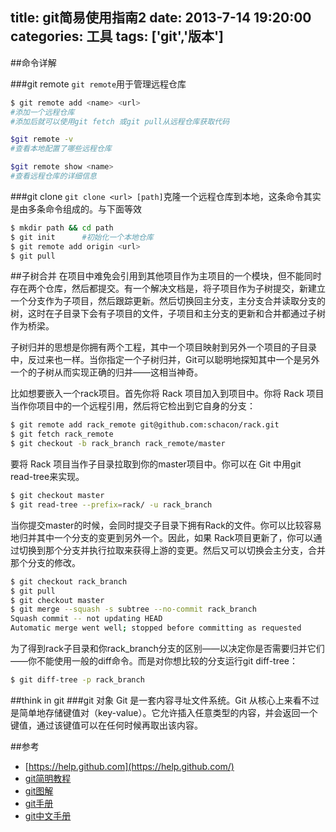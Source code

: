 title: git简易使用指南2
date: 2013-7-14 19:20:00
categories: 工具
tags: ['git','版本']
---

##命令详解

###git remote 
`git remote`用于管理远程仓库
```bash
$ git remote add <name> <url>
#添加一个远程仓库
#添加后就可以使用git fetch 或git pull从远程仓库获取代码

$git remote -v
#查看本地配置了哪些远程仓库

$git remote show <name>
#查看远程仓库的详细信息
```

###git clone
`git clone <url> [path]`克隆一个远程仓库到本地，这条命令其实是由多条命令组成的。与下面等效
```bash
$ mkdir path && cd path
$ git init      #初始化一个本地仓库
$ git remote add origin <url>
$ git pull
```
##子树合并
在项目中难免会引用到其他项目作为主项目的一个模块，但不能同时存在两个仓库，然后都提交。有一个解决文档是，将子项目作为子树提交，新建立一个分支作为子项目，然后跟踪更新。然后切换回主分支，主分支合并读取分支的树，这时在子目录下会有子项目的文件，子项目和主分支的更新和合并都通过子树作为桥梁。

子树归并的思想是你拥有两个工程，其中一个项目映射到另外一个项目的子目录中，反过来也一样。当你指定一个子树归并，Git可以聪明地探知其中一个是另外一个的子树从而实现正确的归并——这相当神奇。

比如想要嵌入一个rack项目。首先你将 Rack 项目加入到项目中。你将 Rack 项目当作你项目中的一个远程引用，然后将它检出到它自身的分支：
```bash
$ git remote add rack_remote git@github.com:schacon/rack.git
$ git fetch rack_remote
$ git checkout -b rack_branch rack_remote/master
```

要将 Rack 项目当作子目录拉取到你的master项目中。你可以在 Git 中用git read-tree来实现。
```bash
$ git checkout master
$ git read-tree --prefix=rack/ -u rack_branch
```

当你提交master的时候，会同时提交子目录下拥有Rack的文件。你可以比较容易地归并其中一个分支的变更到另外一个。因此，如果 Rack项目更新了，你可以通过切换到那个分支并执行拉取来获得上游的变更。然后又可以切换会主分支，合并那个分支的修改。
```bash
$ git checkout rack_branch
$ git pull
$ git checkout master
$ git merge --squash -s subtree --no-commit rack_branch
Squash commit -- not updating HEAD
Automatic merge went well; stopped before committing as requested
```

为了得到rack子目录和你rack_branch分支的区别——以决定你是否需要归并它们——你不能使用一般的diff命令。而是对你想比较的分支运行git diff-tree：
```bash
$ git diff-tree -p rack_branch
```


##think in git
###git 对象
Git 是一套内容寻址文件系统。Git 从核心上来看不过是简单地存储键值对（key-value）。它允许插入任意类型的内容，并会返回一个键值，通过该键值可以在任何时候再取出该内容。

##参考
+ [https://help.github.com](https://help.github.com/)
+ [git简明教程](http://www.bootcss.com/p/git-guide/)
+ [git图解](http://marklodato.github.io/visual-git-guide/index-zh-cn.html)
+ [git手册](http://git-scm.com/docs/)
+ [git中文手册](http://git-scm.com/book/zh/)